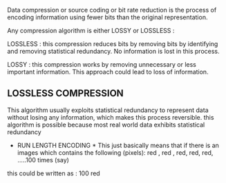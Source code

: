Data compression or source coding or bit rate reduction is the process of encoding information using fewer bits than
the original representation.

Any compression algorithm is either LOSSY or LOSSLESS :

LOSSLESS : this compression reduces bits by removing bits by identifying and removing statistical redundancy. 
No information is lost in this process.

LOSSY : this compression works by removing unnecessary or less important information.
This approach could lead to loss of information.




LOSSLESS COMPRESSION
--------------------


This algorithm usually exploits statistical redundancy to represent data without losing any information,
which makes this process reversible. 
this algorithm is possible because most real world data exhibits statistical redundancy

* RUN LENGTH ENCODING *
This just basically means that if there is an images which contains the following (pixels):
red , red , red, red, red, .....100 times (say)

this could be written as : 100 red 

